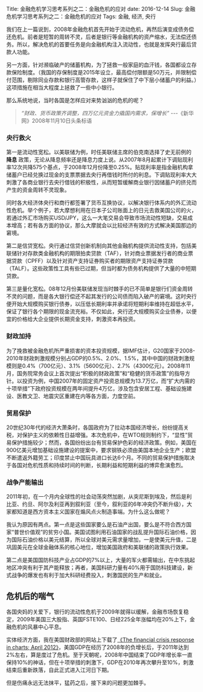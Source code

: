 Title: 金融危机学习思考系列之二：金融危机的应对
date: 2016-12-14
Slug: 金融危机学习思考系列之二：金融危机的应对
Tags: 金融, 经济, 央行




我们在上一篇说到，2008年金融危机首先开始于流动危机，再然后演变成债务偿还危机。前者是短暂的周转不灵，后者是银行等金融机构的资产缩水，无法偿还债务。所以，解决危机的首要任务是向金融机构注入流动性，也就是发挥央行最后贷款人功能。



另一方面，针对濒临破产的储蓄机构，为了拯救一般家庭的血汗钱，各国都设立存款保险制度。（我国的存保制度是2015年设立，最高偿付限额是50万元，并限制偿付范围，剔除同业存款和银行高管存款，这样子就保住了中下层小储蓄户的利益。）这项措施在相当大程度上拯救了一些中小银行。



那么系统地说，当时各国是怎样应对来势汹汹的危机的呢？



>_“财政、货币政策齐调整，四万亿元资金力撬国内需求，保增长”_ ---《新华网》2008年11月10日头条标语



### 央行救火

第一是流动性宽松。以美联储为例，时任美联储主席的伯克南选择了史无前例的 __降息__ 政策，无论从降息频率还是降息力度上说。从2007年8月起累计下调贴现利率12次共降575个基点，于2008年12月份降至0.25%。贴现利率是指金融机构拿储蓄户已经兑换过现金的支票票据去央行再借钱时所付的利息。下调贴现利率大大刺激了各商业银行去央行借钱的积极性，从而短暂缓解商业银行因储蓄户的挤兑而产生的资金周转不灵现象。



同时各大经济体央行和商行都签署了货币互换协议，以解决银行体系内的外汇流动性危机。举个例子，若大摩想利用在日本子公司账面上的日元去救美国公司的火，若通过外汇市场购买USD/JPY，这么一大笔交易会导致市场流动性短缺，交易成本增高；若有各方面的协议，那么大摩就会以比较经济有效的方式解决美国那边的窘境。



第二是信贷宽松。央行通过信贷创新机制向其他金融机构提供流动性支持，包括美联储针对存款类金融机构的期限拍卖贷款（TAF），针对商业票据发行者的商业票据贷款（CPFF）以及针对资产支持证券购买者的期限资产支持证券贷款（TALF）。这些政策性工具有些已过期，但当时都为债务机构提供了大量的中短期贷款。



第三是量化宽松。08年12月份美联储发现当时棘手的已不简单是银行们资金周转不灵的问题，而是各大银行偿还不起其发行的公司债而陷入破产的窘境。这时央行便开始大规模购买银行债券，以压低长期利率并承诺将短期利率维持在超低水平，保证了银行各个期限的现金流充裕。不仅如此，央行还大规模购买企业债券，以便宜的价格给大企业提供长期资金支持，刺激资本再投资。





### 财政加持



为了挽救被金融危机所严重损害的资本投资规模，据IMF估计，G20国家于2008-2010年财政刺激规模分别占GDP的0.5%、2.0%、1.5%，其中中国的财政刺激规模则是0.4%（700亿元）、3.1%（5600亿元）、2.7%（4300亿元）。2008年11月，国务院常务会议上首次提出“积极的财政政策”和“稳健的货币政策”的指导方针。以投资为例，中国2007年的固定资产投资总规模为13.7万亿，而“扩大内需的十项举措”下政府投资规模在两年间提升4万亿，涉及包含安居工程、基础设施建设、医教文卫、地震灾区重建在内等各方面，力度空前。



### 贸易保护



20世纪30年代的经济大萧条时，各国政府为了拉动本国经济增长，纷纷提高关税，对保护主义的依赖性日益增强。本次危机中，在WTO规则制约下，“显性”贸易保护措施较少；然而，各国纷纷出台有贸易保护色彩的经济政策。例如，美国在900亿美元增加基础设施建设的提案中，要求钢铁必须由美国本地企业生产；欧盟不断遣返外籍劳工；印度禁止中国玩具进口长达6个月。不同的贸易保护措施取决于各国对危机性质和持续时间的判断，长期利益和短期利益的博弈愈演愈烈。



### 战争产能输出



2011年初，在一个月内全球性的社会动荡突然加剧，从突尼斯到埃及，然后是利比亚、约旦、阿尔及利亚再到叙利亚（至今，叙利亚的6年冲突仍不断升级），大家都知道是西方资本主义国家在煽风点火制造事端。为什么这么做呢？



我认为原因有两点。第一点是这些国家要么是石油产出国，要么是不符合西方国家“普世价值观”的贫穷小国。美国试图利用石油国家的战乱提升国际石油价格，因为国际石油价格以美元结算，所以全球对美元需求量增加，一是使美元升值，二是巩固美元在全球金融体系的核心地位，增加美国政府和美联储的政策执行效果。



第二点是美国国防科技产业占GDP的7%以上，大量的军火都需输出，在中东挑起地区冲突有利于其产能释放；再者，美国科研力量有40%用于国防科技建设，新式战争的爆发也有利于加大科研经费投入，刺激国民的生产和就业。





## 危机后的喘气



各国央妈的关爱下，银行的流动性危机于2009年就得以缓解，金融市场恢复稳定，2009年美国三大股指、英国FSTE100、日经225全年涨幅均在20%上下，金融危机的风暴中心平息。



实体经济方面，我在美国财政部的网站上下载了[《The financial crisis response in charts; April 2012》](https://www.treasury.gov/resource-center/data-chart-center/Documents/20120413_FinancialCrisisResponse.pdf)，美国GDP在经历了2008年的负增长后，于2011年达到2%左右，算是度过了危机。至于天朝呢，2008年中国结束了GDP年增长率一直保持10%的神话，但在十项举措的刺激下，GDP在2010年再次攀升至10%，刺激结束后重新跌落，自此正式进入江河日下期。



但是伤痛永远无法抹平，猛药之后，接下来的问题更加棘手。
























